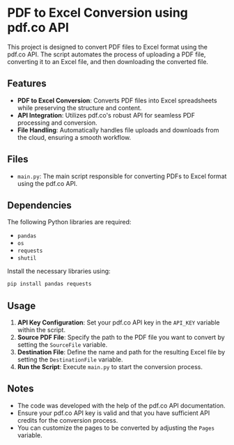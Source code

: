 # PDF to Excel Conversion using pdf.co API

This project is designed to convert PDF files to Excel format using the pdf.co API. The script automates the process of uploading a PDF file, converting it to an Excel file, and then downloading the converted file.

## Features

- **PDF to Excel Conversion**: Converts PDF files into Excel spreadsheets while preserving the structure and content.
- **API Integration**: Utilizes pdf.co's robust API for seamless PDF processing and conversion.
- **File Handling**: Automatically handles file uploads and downloads from the cloud, ensuring a smooth workflow.

## Files

- `main.py`: The main script responsible for converting PDFs to Excel format using the pdf.co API.

## Dependencies

The following Python libraries are required:

- `pandas`
- `os`
- `requests`
- `shutil`

Install the necessary libraries using:

```bash
pip install pandas requests
```

## Usage

1. **API Key Configuration**: Set your pdf.co API key in the `API_KEY` variable within the script.
2. **Source PDF File**: Specify the path to the PDF file you want to convert by setting the `SourceFile` variable.
3. **Destination File**: Define the name and path for the resulting Excel file by setting the `DestinationFile` variable.
4. **Run the Script**: Execute `main.py` to start the conversion process.

## Notes

- The code was developed with the help of the pdf.co API documentation.
- Ensure your pdf.co API key is valid and that you have sufficient API credits for the conversion process.
- You can customize the pages to be converted by adjusting the `Pages` variable.
